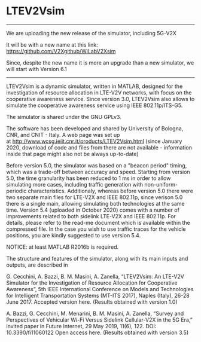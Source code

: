 # LTEV2Vsim

******
We are uploading the new release of the simulator, including 5G-V2X

It will be with a new name at this link: https://github.com/V2Xgithub/WiLabV2Xsim

Since, despite the new name it is more an upgrade than a new simulator, we will start with Version 6.1
******

LTEV2Vsim is a dynamic simulator, written in MATLAB, designed for the investigation of resource allocation in LTE-V2V networks, with focus on the cooperative awareness service. Since version 3.0, LTEV2Vsim also allows to simulate the cooperative awareness service using IEEE 802.11p/ITS-G5.

The simulator is shared under the GNU GPLv3.

The software has been developed and shared by University of Bologna, CNR, and CNIT - Italy. A web page was set up at http://www.wcsg.ieiit.cnr.it/products/LTEV2Vsim.html (since January 2020, download of code and files from there are not available - information inside that page might also not be always up-to-date)

Before version 5.0, the simulator was based on a "beacon period" timing, which was a trade-off between accuracy and speed. Starting from version 5.0, the time granularity has been reduced to 1 ms in order to allow simulating more cases, including traffic generation with non-uniform-periodic characteristics. Additionaly, whereas before version 5.0 there were two separate main files for LTE-V2X and IEEE 802.11p, since verison 5.0 there is a single main, allowing simulating both technologies at the same time.
Version 5.4 (uploaded in October 2020) comes with a number of improvements related to both sidelink LTE-V2X and IEEE 802.11p. For details, please refer to the read-me document which is available within the compressed file.
In the case you wish to use traffic traces for the vehicle positions, you are kindly suggested to use version 5.4.

NOTICE: at least MATLAB R2016b is required.

The structure and features of the simulator, along with its main inputs and outputs, are described in

G. Cecchini, A. Bazzi, B. M. Masini, A. Zanella, “LTEV2Vsim: An LTE-V2V Simulator for the Investigation of Resource Allocation for Cooperative Awareness”, 5th IEEE International Conference on Models and Technologies for Intelligent Transportation Systems (MT-ITS 2017), Naples (Italy), 26-28 June 2017. Accepted version here. (Results obtained with version 1.0)

A. Bazzi, G. Cecchini, M. Menarini, B. M. Masini, A. Zanella, “Survey and Perspectives of Vehicular Wi-Fi Versus Sidelink Cellular-V2X in the 5G Era,” invited paper in Future Internet, 29 May 2019, 11(6), 122. DOI: 10.3390/fi11060122 Open access here. (Results obtained with version 3.5)
